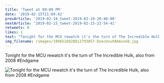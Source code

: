 ```yaml
---
title: 'Tweet at 09:09 PM'
date: '2019-02-15T21:09:42'
prevArticle: '2019-02-10_tweet-2019-02-10-20-40-00'
nextArticle: '2019-02-15_tweet-2019-02-15-22-54-41'
retweets: 0
likes: 1
text: "Tonight for the MCU rewatch it's the turn of The Incredible Hulk, also from 2008  #Endgame"
img_filename: /images/1096516928812793857-DzecUvuX0AAxxGQ.jpg
---
```

Tonight for the MCU rewatch it's the turn of The Incredible Hulk, also from 2008  #Endgame

![Tonight for the MCU rewatch it's the turn of The Incredible Hulk, also from 2008  #Endgame](/images/1096516928812793857-DzecUvuX0AAxxGQ.jpg "Tonight for the MCU rewatch it's the turn of The Incredible Hulk, also from 2008  #Endgame")